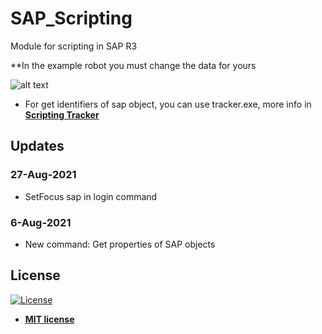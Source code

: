 # SAP_Scripting
Module for scripting in SAP R3

**In the example robot you must change the data for yours



![alt text](https://raw.githubusercontent.com/rocketbot-cl/SAP_Scripting/master/example/sap.png)


<ul>
  <li>
    For get identifiers of sap object, you can use tracker.exe, more info in 
    <strong>
      <a href="https://tracker.stschnell.de/#">
      Scripting Tracker
      </a>
    </strong>  
  </li>
</ul>  

## Updates
### 27-Aug-2021
- SetFocus sap in login command
### 6-Aug-2021
- New command: Get properties of SAP objects

<h2>License</h2>

<p><a href="http://badges.mit-license.org" rel="nofollow"><img src="https://camo.githubusercontent.com/107590fac8cbd65071396bb4d04040f76cde5bde/687474703a2f2f696d672e736869656c64732e696f2f3a6c6963656e73652d6d69742d626c75652e7376673f7374796c653d666c61742d737175617265" alt="License" data-canonical-src="http://img.shields.io/:license-mit-blue.svg?style=flat-square" style="max-width:100%;"></a></p>

<ul>
  <li><strong><a href="http://opensource.org/licenses/mit-license.php" rel="nofollow">MIT license</a></strong></li>
</ul>  
